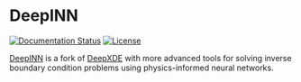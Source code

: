 # DeepINN

[![Documentation Status](https://readthedocs.org/projects/deepinn/badge/?version=latest)](https://deepinn.readthedocs.io/en/latest/index.html?badge=latest)
[![License](https://img.shields.io/github/license/praksharma/DeepINN)](https://github.com/praksharma/DeepINN/blob/main/LICENSE)


[DeepINN](https://github.com/praksharma/DeepINN) is a fork of [DeepXDE](https://deepxde.readthedocs.io/en/latest/index.html) with more advanced tools for solving inverse boundary condition problems using physics-informed neural networks.